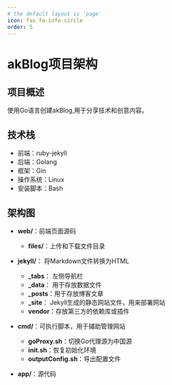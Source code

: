 ```yaml
---
# the default layout is 'page'
icon: fas fa-info-circle
order: 5
---
```

# akBlog项目架构

## 项目概述
使用Go语言创建akBlog,用于分享技术和创意内容。

## 技术栈
- 前端：ruby-jekyll
- 后端：Golang
- 框架：Gin
- 操作系统：Linux
- 安装脚本：Bash

## 架构图

- **web/**：前端页面源码
  - **files/**：上传和下载文件目录

- **jekyll/**： 将Markdown文件转换为HTML
    - **_tabs**： 左侧导航栏
    - **_data**： 用于存放数据文件
    - **_posts**：用于存放博客文章
    - **_site**： Jekyll生成的静态网站文件，用来部署网站
    - **vendor**：存放第三方的依赖库或插件
 
- **cmd/**：可执行脚本，用于辅助管理网站
    - **goProxy.sh**：切换Go代理源为中国源
    - **init.sh**：恢复初始化环境
    - **outputConfig.sh**：导出配置文件

- **app/**：源代码
